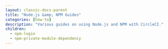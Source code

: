 ```yaml
---
layout: classic-docs-parent
title: "Node.js &amp; NPM Guides"
categories: [how-to]
description: "Various guides on using Node.js and NPM with CircleCI."
children:
  - npm-login
  - npm-private-module-dependency
---
```

